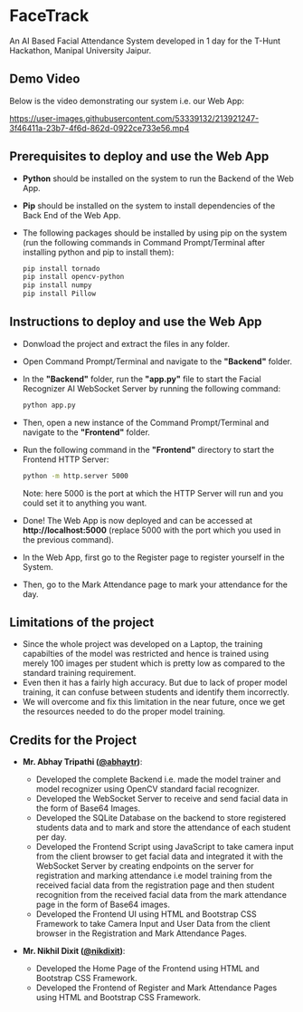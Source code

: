 # FaceTrack
An AI Based Facial Attendance System developed in 1 day for the T-Hunt Hackathon, Manipal University Jaipur.

## Demo Video

Below is the video demonstrating our system i.e. our Web App:

https://user-images.githubusercontent.com/53339132/213921247-3f46411a-23b7-4f6d-862d-0922ce733e56.mp4

## Prerequisites to deploy and use the Web App
  - **Python** should be installed on the system to run the Backend of the Web App.
  - **Pip** should be installed on the system to install dependencies of the Back End of the Web App.
  - The following packages should be installed by using pip on the system (run the following commands in Command Prompt/Terminal after installing python and pip to install them):
    
    ```bash
    pip install tornado
    pip install opencv-python
    pip install numpy
    pip install Pillow
    ```

## Instructions to deploy and use the Web App
  - Donwload the project and extract the files in any folder.
  - Open Command Prompt/Terminal and navigate to the **"Backend"** folder.
  - In the **"Backend"** folder, run the **"app.py"** file to start the Facial Recognizer AI WebSocket Server by running the following command:
    
    ```bash
    python app.py
    ```
    
  - Then, open a new instance of the Command Prompt/Terminal and navigate to the **"Frontend"** folder.
  - Run the following command in the **"Frontend"** directory to start the Frontend HTTP Server:
    
    ```bash
    python -m http.server 5000
    ```
    
    Note: here 5000 is the port at which the HTTP Server will run and you could set it to anything you want.
  
  - Done! The Web App is now deployed and can be accessed at **http://localhost:5000** (replace 5000 with the port which you used in the previous command).
  - In the Web App, first go to the Register page to register yourself in the System.
  - Then, go to the Mark Attendance page to mark your attendance for the day.

## Limitations of the project

 - Since the whole project was developed on a Laptop, the training capabilties of the model was restricted and hence is trained using merely 100 images per student which is pretty low as compared to the standard training requirement.
 - Even then it has a fairly high accuracy. But due to lack of proper model training, it can confuse between students and identify them incorrectly.
 - We will overcome and fix this limitation in the near future, once we get the resources needed to do the proper model training.

## Credits for the Project

- **Mr. Abhay Tripathi ([@abhaytr](https://github.com/abhaytr))**:
  - Developed the complete Backend i.e. made the model trainer and model recognizer using OpenCV standard facial recognizer.
  - Developed the WebSocket Server to receive and send facial data in the form of Base64 Images.
  - Developed the SQLite Database on the backend to store registered students data and to mark and store the attendance of each student per day.
  - Developed the Frontend Script using JavaScript to take camera input from the client browser to get facial data and integrated it with the WebSocket Server by creating endpoints on the server for registration and marking attendance i.e model training from the received facial data from the registration page and then student recognition from the received facial data from the mark attendance page in the form of Base64 images.
  - Developed the Frontend UI using HTML and Bootstrap CSS Framework to take Camera Input and User Data from the client browser in the Registration and Mark Attendance Pages.

- **Mr. Nikhil Dixit ([@nikdixit](https://github.com/nikdixit))**:
  - Developed the Home Page of the Frontend using HTML and Bootstrap CSS Framework.
  - Developed the Frontend of Register and Mark Attendance Pages using HTML and Bootstrap CSS Framework.
